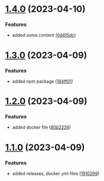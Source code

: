 # [1.4.0](https://github.com/manthanank/learn-rxjs/compare/v1.3.0...v1.4.0) (2023-04-10)


### Features

* added some content ([0d415dc](https://github.com/manthanank/learn-rxjs/commit/0d415dc06130a3adbc3f8b7617a9d0e7659ebcff))



# [1.3.0](https://github.com/manthanank/learn-rxjs/compare/v1.2.0...v1.3.0) (2023-04-09)


### Features

* added npm package ([184ff01](https://github.com/manthanank/learn-rxjs/commit/184ff01189da7b405617fe46a36ec4b975828bc8))



# [1.2.0](https://github.com/manthanank/learn-rxjs/compare/v1.1.0...v1.2.0) (2023-04-09)


### Features

* added docker file ([80b2226](https://github.com/manthanank/learn-rxjs/commit/80b22260592b368f79de75cc3465e5d3e6b31b01))



# [1.1.0](https://github.com/manthanank/learn-rxjs/compare/1910299041c0f0672423e2e9b96218953a090485...v1.1.0) (2023-04-09)


### Features

* added releases, docker yml files ([1910299](https://github.com/manthanank/learn-rxjs/commit/1910299041c0f0672423e2e9b96218953a090485))



